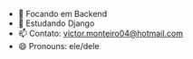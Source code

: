 <!-- - 🔭 I’m currently working on ... 
- 👯 I’m looking to collaborate on ...
- 🤔 I’m looking for help with ... -->
- 🔭 Focando em Backend
- 🌱 Estudando Django
- 📫 Contato: victor.monteiro04@hotmail.com
- 😄 Pronouns: ele/dele
